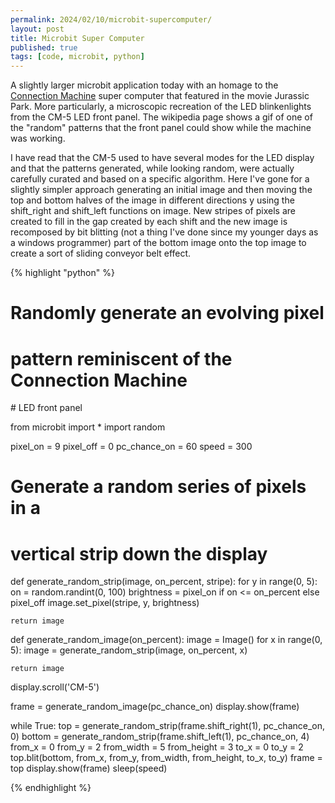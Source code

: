```yaml
---
permalink: 2024/02/10/microbit-supercomputer/
layout: post
title: Microbit Super Computer
published: true
tags: [code, microbit, python]
---
```


A slightly larger microbit application today with an homage to the [Connection Machine](https://en.wikipedia.org/wiki/Connection_Machine)
super computer that featured in the movie Jurassic Park. More particularly, a microscopic recreation of the LED blinkenlights
from the CM-5 LED front panel. The wikipedia page shows a gif of one of the "random" patterns that the front panel could show while
the machine was working.

I have read that the CM-5 used to have several modes for the LED display and that the patterns generated, while looking random,
were actually carefully curated and based on a specific algorithm. Here I've gone for a slightly simpler approach
generating an initial image and then moving the top and bottom halves of the image in different directions y using the shift_right
and shift_left functions on image. New stripes of pixels are created to fill in the gap created by each shift and the new image
is recomposed by bit blitting (not a thing I've done since my younger days as a windows programmer) part of the bottom image
onto the top image to create a sort of sliding conveyor belt effect.

{% highlight "python" %}

# Randomly generate an evolving pixel

# pattern reminiscent of the Connection Machine

# LED front panel

from microbit import \*
import random

pixel_on = 9
pixel_off = 0
pc_chance_on = 60
speed = 300

# Generate a random series of pixels in a

# vertical strip down the display

def generate_random_strip(image, on_percent, stripe):
for y in range(0, 5):
on = random.randint(0, 100)
brightness = pixel_on if on <= on_percent else pixel_off
image.set_pixel(stripe, y, brightness)

    return image

def generate_random_image(on_percent):
image = Image()
for x in range(0, 5):
image = generate_random_strip(image, on_percent, x)

    return image

display.scroll('CM-5')

frame = generate_random_image(pc_chance_on)
display.show(frame)

while True:
top = generate_random_strip(frame.shift_right(1), pc_chance_on, 0)
bottom = generate_random_strip(frame.shift_left(1), pc_chance_on, 4)
from_x = 0
from_y = 2
from_width = 5
from_height = 3
to_x = 0
to_y = 2
top.blit(bottom, from_x, from_y, from_width, from_height, to_x, to_y)
frame = top
display.show(frame)
sleep(speed)

{% endhighlight %}
